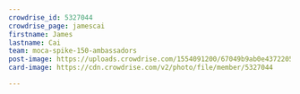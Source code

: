 ```yaml
---
crowdrise_id: 5327044
crowdrise_page: jamescai
firstname: James
lastname: Cai
team: moca-spike-150-ambassadors
post-image: https://uploads.crowdrise.com/1554091200/67049b9ab0e437220522f76cd22f2925.jpg
card-image: https://cdn.crowdrise.com/v2/photo/file/member/5327044

---
```

